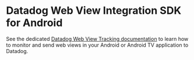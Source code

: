 # Datadog Web View Integration SDK for Android

See the dedicated [Datadog Web View Tracking documentation][1] to learn how to monitor and send web views in your Android or Android TV application to Datadog.

[1]: https://docs.datadoghq.com/real_user_monitoring/android/web_view_tracking
